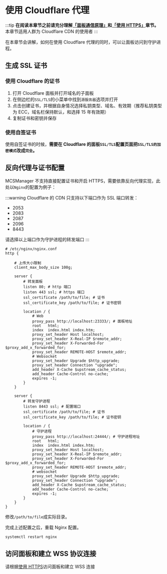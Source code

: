 # 使用 Cloudflare 代理

:::tip
**在阅读本章节之前请充分理解[「面板通信原理」](./mcsm_network)和[「使用 HTTPS」](./proxy_https.md)章节。**
本章节适用人群为 Cloudflare CDN 的使用者
:::

在本章节会讲解，如何在使用 Cloudflare 代理的同时，可以让面板访问到守护进程。

## 生成 SSL 证书

### 使用 Cloudflare 的证书

1. 打开 Cloudflare 面板并打开域名的子面板
2. 在侧边栏的`SSL/TLS`的小菜单中找到`源服务器`选项并打开
3. 点击创建证书，并根据自身情况选择私钥类型、域名、有效期（推荐私钥类型为 ECC，域名栏保持默认，和选择 15 年有效期）
4. 复制证书和密钥并保存

### 使用自签证书

使用自签证书的时候，**需要在 Cloudflare 的面板`SSL/TLS`配置页面把`SSL/TLS的加密模式`改成`完全`。**

## 反向代理与证书配置

MCSManager 不支持直接配置证书和开启 HTTPS，需要依靠反向代理实现，此处以`Nginx`的配置为例子：

:::warning
Cloudflare 的 CDN 只支持以下端口作为 SSL 端口转发：

- 2053
- 2083
- 2087
- 2096
- 8443

请选择以上端口作为守护进程的转发端口
:::

```nginx
# /etc/nginx/nginx.conf
http {

    # 上传大小限制
    client_max_body_size 100g;

    server {
        # 转发面板
        listen 80; # http 端口
        listen 443 ssl; # https 端口
        ssl_certificate /path/to/file; # 证书
        ssl_certificate_key /path/to/file; # 证书密钥

        location / {
            # Web
            proxy_pass http://localhost:23333/; # 面板地址
            root   html;
            index  index.html index.htm;
            proxy_set_header Host localhost;
            proxy_set_header X-Real-IP $remote_addr;
            proxy_set_header X-Forwarded-For $proxy_add_x_forwarded_for;
            proxy_set_header REMOTE-HOST $remote_addr;
            # Websocket
            proxy_set_header Upgrade $http_upgrade;
            proxy_set_header Connection "upgrade";
            add_header X-Cache $upstream_cache_status;
            add_header Cache-Control no-cache;
            expires -1;
        }
    }

    server {
        # 转发守护进程
        listen 8443 ssl; # 配置端口
        ssl_certificate /path/to/file; # 证书
        ssl_certificate_key /path/to/file; # 证书密钥

        location / {
            # 守护进程
            proxy_pass http://localhost:24444/; # 守护进程地址
            root   html;
            index  index.html index.htm;
            proxy_set_header Host localhost;
            proxy_set_header X-Real-IP $remote_addr;
            proxy_set_header X-Forwarded-For $proxy_add_x_forwarded_for;
            proxy_set_header REMOTE-HOST $remote_addr;
            # websocket
            proxy_set_header Upgrade $http_upgrade;
            proxy_set_header Connection "upgrade";
            add_header X-Cache $upstream_cache_status;
            add_header Cache-Control no-cache;
            expires -1;
        }
    }
}
```

修改`/path/to/file`成实际目录。

完成上述配置之后，重载 Nginx 配置。

```bash
systemctl restart nginx
```

## 访问面板和建立 WSS 协议连接

请根据[使用 HTTPS](./proxy_https)访问面板和建立 WSS 连接
